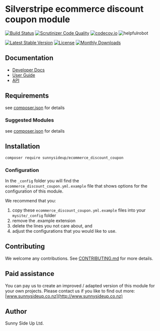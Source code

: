 # Silverstripe ecommerce discount coupon module
[![Build Status](https://travis-ci.org/sunnysideup/silverstripe-ecommerce_discount_coupon.svg?branch=master)](https://travis-ci.org/sunnysideup/silverstripe-ecommerce_discount_coupon)
[![Scrutinizer Code Quality](https://scrutinizer-ci.com/g/sunnysideup/silverstripe-ecommerce_discount_coupon/badges/quality-score.png?b=master)](https://scrutinizer-ci.com/g/sunnysideup/silverstripe-ecommerce_discount_coupon/?branch=master)
[![codecov.io](https://codecov.io/github/sunnysideup/silverstripe-ecommerce_discount_coupon/coverage.svg?branch=master)](https://codecov.io/github/sunnysideup/silverstripe-ecommerce_discount_coupon?branch=master)
![helpfulrobot](https://helpfulrobot.io/sunnysideup/ecommerce_discount_coupon/badge)

[![Latest Stable Version](https://poser.pugx.org/sunnysideup/ecommerce_discount_coupon/version)](https://packagist.org/packages/sunnysideup/ecommerce_discount_coupon)
[![License](https://poser.pugx.org/sunnysideup/ecommerce_discount_coupon/license)](https://packagist.org/packages/sunnysideup/ecommerce_discount_coupon)
[![Monthly Downloads](https://poser.pugx.org/sunnysideup/ecommerce_discount_coupon/d/monthly)](https://packagist.org/packages/sunnysideup/ecommerce_discount_coupon)


## Documentation



 * [Developer Docs](docs/en/INDEX.md)
 * [User Guide](docs/en/userguide.md)
 * [API](http://ssmods.com/apis/ecommerce_discount_coupon/docs/en/api/)

## Requirements



see [composer.json](composer.json) for details

### Suggested Modules



see [composer.json](composer.json) for details


## Installation


```
composer require sunnysideup/ecommerce_discount_coupon
```

### Configuration



In the `_config` folder you will find the `ecommerce_discount_coupon.yml.example`
file that shows options for the configuration of this module.

We recommend that you:

  1. copy these `ecommerce_discount_coupon.yml.example` files into your
`mysite/_config` folder
  2. remove the .example extension
  3. delete the lines you not care about, and
  4. adjust the configurations that you would like to use.


## Contributing



We welcome any contributions. See [CONTRIBUTING.md](CONTRIBUTING.md) for more details.

## Paid assistance



You can pay us to create an improved / adapted version of this module for your own projects.  Please contact us if you like to find out more: [www.sunnysideup.co.nz](http://www.sunnysideup.co.nz)

## Author



Sunny Side Up Ltd.
